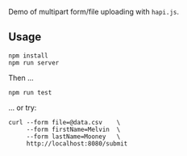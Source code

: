Demo of multipart form/file uploading with `hapi.js`.


## Usage

    npm install
    npm run server

Then ...

    npm run test

... or try:

    curl --form file=@data.csv    \
         --form firstName=Melvin  \
         --form lastName=Mooney   \
         http://localhost:8080/submit

